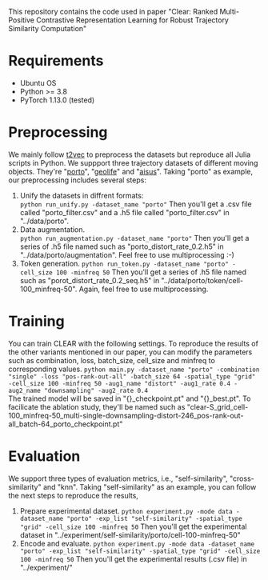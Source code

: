 This repository contains the code used in paper "Clear: Ranked Multi-Positive Contrastive Representation Learning for Robust Trajectory Similarity Computation"
# Requirements
- Ubuntu OS
- Python >= 3.8
- PyTorch 1.13.0 (tested)

 # Preprocessing
 We mainly follow [t2vec](https://github.com/boathit/t2vec#readme) to preprocess the datasets but reproduce all Julia scripts in Python.
 We suppport three trajectory datasets of different moving objects. They're "[porto](https://www.kaggle.com/c/pkdd-15-predict-taxi-service-trajectory-i)", "[geolife](https://www.microsoft.com/en-us/research/publication/geolife-gps-trajectory-dataset-user-guide/)" and "[aisus](https://marinecadastre.gov/ais/)". Taking "porto" as example, our preprocessing includes several steps:
 1. Unify the datasets in diffrent formats:  
    ```python run_unify.py -dataset_name "porto"```
    Then you'll get a .csv file called "porto_filter.csv" and a .h5 file called "porto_filter.csv" in "../data/porto".  
 2. Data augmentation.  
    ```python run_augmentation.py -dataset_name "porto"```
    Then you'll get a series of .h5 file named such as "porto_distort_rate_0.2.h5" in "../data/porto/augmentation". Feel free to use multiprocessing :-)
3. Token generation.
   ```python run_token.py -dataset_name "porto" -cell_size 100 -minfreq 50```
   Then you'll get a series of .h5 file named such as "porot_distort_rate_0.2_seq.h5" in "../data/porto/token/cell-100_minfreq-50". Again, feel free to use multiprocessing.

# Training
You can train CLEAR with the following settings. To reproduce the results of the other variants mentioned in our paper, you can modify the parameters such as combination, loss, batch_size, cell_size and minfreq to corresponding values.
```python main.py -dataset_name "porto" -combination "single" -loss "pos-rank-out-all" -batch_size 64 -spatial_type "grid" -cell_size 100 -minfreq 50 -aug1_name "distort" -aug1_rate 0.4 -aug2_name "downsampling" -aug2_rate 0.4```  
The trained model will be saved in "{}_checkpoint.pt" and "{}_best.pt". To facilicate the ablation study, they'll be named such as "clear-S_grid_cell-100_minfreq-50_multi-single-downsampling-distort-246_pos-rank-out-all_batch-64_porto_checkpoint.pt"

# Evaluation
We support three types of evaluation metrics, i.e., "self-similarity", "cross-similarity" and "knn". Taking "self-similarity" as an example, you can follow the next steps to reproduce the results,
1. Prepare experimental dataset. 
   ```python experiment.py -mode data -dataset_name "porto" -exp_list "self-similarity" -spatial_type "grid" -cell_size 100 -minfreq 50```
   Then you'll get the experimental dataset in "../experiment/self-similarity/porto/cell-100-minfreq-50"  
2. Encode and evaluate.
   ```python experiment.py -mode data -dataset_name "porto" -exp_list "self-similarity" -spatial_type "grid" -cell_size 100 -minfreq 50```
   Then you'll get the experimental results (.csv file) in "../experiment/"

   
 
